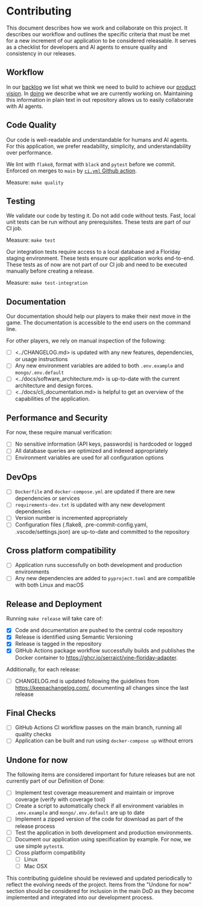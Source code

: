 # Contributing

This document describes how we work and collaborate on this project.
It describes our workflow
and outlines the specific criteria that must be met
for a new increment of our application to be considered releasable.
It serves as a checklist for developers and AI agents to ensure quality and consistency in our releases.

## Workflow

In our [backlog] we list what we think we need to build to achieve our [product vision].
In [doing] we describe what we are currently working on.
Maintaining this information in plain text in out repository allows us to easily collaborate with AI agents.

## Code Quality

Our code is well-readable and understandable for humans and AI agents.
For this application, we prefer readability, simplicity, and understandability over performance.

We lint with `flake8`, format with `black` and `pytest` before we commit.
Enforced on merges to `main` by [`ci.yml` Github action](.github/workflows/ci.yml).

Measure: `make quality`

## Testing

We validate our code by testing it.
Do not add code without tests.
Fast, local unit tests can be run without any prerequisites.
These tests are part of our CI job.

Measure: `make test`

Our integration tests require access to a local database and a Floriday staging environment.
These tests ensure our application works end-to-end.
These tests as of now are not part of our CI job and need to be executed manually before creating a release.

Measure: `make test-integration`

## Documentation

Our documentation should help our players to make their next move in the game.
The documentation is accessible to the end users on the command line.

For other players, we rely on manual inspection of the following:

- [ ] <../CHANGELOG.md> is updated with any new features, dependencies, or usage instructions
- [ ] Any new environment variables are added to both `.env.example` and `mongo/.env.default`
- [ ] <../docs/software_architecture.md> is up-to-date with the current architecture and design forces.
- [ ] <../docs/cli_documentation.md> is helpful to get an overview of the capabilities of the application.

## Performance and Security

For now, these require manual verification:

- [ ] No sensitive information (API keys, passwords) is hardcoded or logged
- [ ] All database queries are optimized and indexed appropriately
- [ ] Environment variables are used for all configuration options

## DevOps

- [ ] `Dockerfile` and `docker-compose.yml` are updated if there are new dependencies or services
- [ ] `requirements-dev.txt` is updated with any new development dependencies
- [ ] Version number is incremented appropriately
- [ ] Configuration files (.flake8, .pre-commit-config.yaml, .vscode/settings.json) are up-to-date and committed to the repository

## Cross platform compatibility

- [ ] Application runs successfully on both development and production environments
- [ ] Any new dependencies are added to `pyproject.toml` and are compatible with both Linux and macOS

## Release and Deployment

Running `make release` will take care of:

- [x] Code and documentation are pushed to the central code repository
- [x] Release is identified using Semantic Versioning
- [x] Release is tagged in the repository
- [x] GitHub Actions package workflow successfully builds and publishes the Docker container to <https://ghcr.io/serraict/vine-floriday-adapter>.

Additionally, for each release:

- [ ] CHANGELOG.md is updated following the guidelines from https://keepachangelog.com/, documenting all changes since the last release

## Final Checks

- [ ] GitHub Actions CI workflow passes on the main branch, running all quality checks
- [ ] Application can be built and run using `docker-compose up` without errors

## Undone for now

The following items are considered important for future releases but are not currently part of our Definition of Done:

- [ ] Implement test coverage measurement and maintain or improve coverage (verify with coverage tool)
- [ ] Create a script to automatically check if all environment variables in `.env.example` and `mongo/.env.default` are up to date
- [ ] Implement a zipped version of the code for download as part of the release process
- [ ] Test the application in both development and production environments.
- [ ] Document our application using specification by example. For now, we use simple `pytest`s.
- [ ] Cross platform compatibility
  - [ ] Linux
  - [ ] Mac OSX

This contributing guideline should be reviewed and updated periodically to reflect the evolving needs of the project.
Items from the "Undone for now" section should be considered for inclusion in the main DoD as they become implemented and integrated into our development process.

[backlog]: ./work/backlog.md
[doing]: ./work/doing.md
[product vision]: ./readme.md